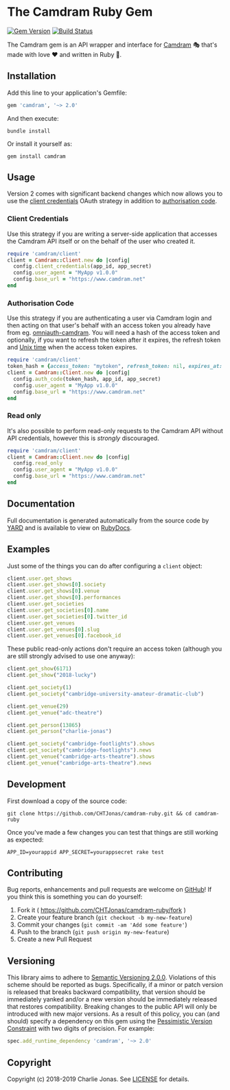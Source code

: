 # The Camdram Ruby Gem

[![Gem Version](https://badge.fury.io/rb/camdram.svg)](https://badge.fury.io/rb/camdram)
[![Build Status](https://travis-ci.org/CHTJonas/camdram-ruby.svg?branch=master)](https://travis-ci.org/CHTJonas/camdram-ruby)

The Camdram gem is an API wrapper and interface for [Camdram](https://www.camdram.net) 🎭 that's made with love ❤️ and written in Ruby 💎.

## Installation
Add this line to your application's Gemfile:

```ruby
gem 'camdram', '~> 2.0'
```

And then execute:

```shell
bundle install
```

Or install it yourself as:

```shell
gem install camdram
```

## Usage
Version 2 comes with significant backend changes which now allows you to use the [client credentials](http://tools.ietf.org/html/draft-ietf-oauth-v2-15#section-4.4) OAuth strategy in addition to [authorisation code](http://tools.ietf.org/html/draft-ietf-oauth-v2-15#section-4.1).

### Client Credentials
Use this strategy if you are writing a server-side application that accesses the Camdram API itself or on the behalf of the user who created it.

```ruby
require 'camdram/client'
client = Camdram::Client.new do |config|
  config.client_credentials(app_id, app_secret)
  config.user_agent = "MyApp v1.0.0"
  config.base_url = "https://www.camdram.net"
end
```

### Authorisation Code
Use this strategy if you are authenticating a user via Camdram login and then acting on that user's behalf with an access token you already have from eg. [omniauth-camdram](https://github.com/camdram/omniauth-camdram).
You will need a hash of the access token and optionally, if you want to refresh the token after it expires, the refresh token and [Unix time](https://en.wikipedia.org/wiki/Unix_time) when the access token expires.

```ruby
require 'camdram/client'
token_hash = {access_token: "mytoken", refresh_token: nil, expires_at: nil}
client = Camdram::Client.new do |config|
  config.auth_code(token_hash, app_id, app_secret)
  config.user_agent = "MyApp v1.0.0"
  config.base_url = "https://www.camdram.net"
end
```

### Read only
It's also possible to perform read-only requests to the Camdram API without API credentials, however this is *strongly* discouraged.

```ruby
require 'camdram/client'
client = Camdram::Client.new do |config|
  config.read_only
  config.user_agent = "MyApp v1.0.0"
  config.base_url = "https://www.camdram.net"
end
```

## Documentation
Full documentation is generated automatically from the source code by [YARD](https://yardoc.org) and is available to view on
[RubyDocs](https://www.rubydoc.info/gems/camdram).

## Examples
Just some of the things you can do after configuring a `client` object:
```ruby
client.user.get_shows
client.user.get_shows[0].society
client.user.get_shows[0].venue
client.user.get_shows[0].performances
client.user.get_societies
client.user.get_societies[0].name
client.user.get_societies[0].twitter_id
client.user.get_venues
client.user.get_venues[0].slug
client.user.get_venues[0].facebook_id
```

These public read-only actions don't require an access token (although you are still strongly advised to use one anyway):
```ruby
client.get_show(6171)
client.get_show("2018-lucky")

client.get_society(1)
client.get_society("cambridge-university-amateur-dramatic-club")

client.get_venue(29)
client.get_venue("adc-theatre")

client.get_person(13865)
client.get_person("charlie-jonas")

client.get_society("cambridge-footlights").shows
client.get_society("cambridge-footlights").news
client.get_venue("cambridge-arts-theatre").shows
client.get_venue("cambridge-arts-theatre").news
```

## Development
First download a copy of the source code:

```shell
git clone https://github.com/CHTJonas/camdram-ruby.git && cd camdram-ruby
```

Once you've made a few changes you can test that things are still working as expected:

```shell
APP_ID=yourappid APP_SECRET=yourappsecret rake test
```

## Contributing
Bug reports, enhancements and pull requests are welcome on [GitHub](https://github.com/CHTJonas/camdram-ruby)!
If you think this is something you can do yourself:
1. Fork it ( https://github.com/CHTJonas/camdram-ruby/fork )
2. Create your feature branch (`git checkout -b my-new-feature`)
3. Commit your changes (`git commit -am 'Add some feature'`)
4. Push to the branch (`git push origin my-new-feature`)
5. Create a new Pull Request

## Versioning
This library aims to adhere to [Semantic Versioning 2.0.0](http://semver.org/).
Violations of this scheme should be reported as bugs.
Specifically, if a minor or patch version is released that breaks backward compatibility,
that version should be immediately yanked and/or a new version should be immediately released that restores compatibility.
Breaking changes to the public API will only be introduced with new major versions.
As a result of this policy, you can (and should) specify a dependency on this gem using the
[Pessimistic Version Constraint](http://guides.rubygems.org/patterns/#pessimistic-version-constraint) with two digits of precision.
For example:
```ruby
spec.add_runtime_dependency 'camdram', '~> 2.0'
```

## Copyright
Copyright (c) 2018-2019 Charlie Jonas.
See [LICENSE](LICENSE) for details.
